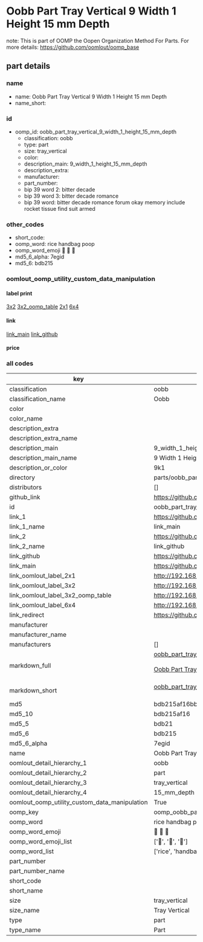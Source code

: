 # Oobb Part Tray Vertical 9 Width 1 Height 15 mm Depth  

note: This is part of OOMP the Oopen Organization Method For Parts. For more details: https://github.com/oomlout/oomp_base

##  part details
  







### name
* name: Oobb Part Tray Vertical 9 Width 1 Height 15 mm Depth
* name_short: 
### id
* oomp_id: oobb_part_tray_vertical_9_width_1_height_15_mm_depth
  * classification: oobb
  * type: part
  * size: tray_vertical
  * color: 
  * description_main: 9_width_1_height_15_mm_depth
  * description_extra: 
  * manufacturer: 
  * part_number: 
  * bip 39 word 2: bitter decade
  * bip 39 word 3: bitter decade romance
  * bip 39 word: bitter decade romance forum okay memory include rocket tissue find suit armed

### other_codes
* short_code: 
* oomp_word: rice handbag poop
* oomp_word_emoji :rice: :handbag: :poop:
* md5_6_alpha: 7egid
* md5_6: bdb215






### oomlout_oomp_utility_custom_data_manipulation
#### label print
[3x2](http://192.168.1.245:1112/?label=oomp%207egid)
[3x2_oomp_table](http://192.168.1.108:1112/?label=oomp%207egid)
[2x1](http://192.168.1.242:1112/?label=oomp%207egid)
[6x4](http://192.168.1.55:1112/?label=oomp%207egid)    

#### link

[link_main](https://github.com/oomlout/oomlout_oomp_version_1_messy/tree/main/parts/oobb_part_tray_vertical_9_width_1_height_15_mm_depth) [link_github](https://github.com/oomlout/oomlout_oomp_version_1_messy/tree/main/parts/oobb_part_tray_vertical_9_width_1_height_15_mm_depth)                             

#### price







### all codes 
| key | value |  
| --- | --- |  
| classification | oobb |  
| classification_name | Oobb |  
| color |  |  
| color_name |  |  
| description_extra |  |  
| description_extra_name |  |  
| description_main | 9_width_1_height_15_mm_depth |  
| description_main_name | 9 Width 1 Height 15 mm Depth |  
| description_or_color | 9k1 |  
| directory | parts/oobb_part_tray_vertical_9_width_1_height_15_mm_depth |  
| distributors | [] |  
| github_link | https://github.com/oomlout/oomlout_oomp_part_src/tree/main/parts/oobb_part_tray_vertical_9_width_1_height_15_mm_depth |  
| id | oobb_part_tray_vertical_9_width_1_height_15_mm_depth |  
| link_1 | https://github.com/oomlout/oomlout_oomp_version_1_messy/tree/main/parts/oobb_part_tray_vertical_9_width_1_height_15_mm_depth |  
| link_1_name | link_main |  
| link_2 | https://github.com/oomlout/oomlout_oomp_version_1_messy/tree/main/parts/oobb_part_tray_vertical_9_width_1_height_15_mm_depth |  
| link_2_name | link_github |  
| link_github | https://github.com/oomlout/oomlout_oomp_version_1_messy/tree/main/parts/oobb_part_tray_vertical_9_width_1_height_15_mm_depth |  
| link_main | https://github.com/oomlout/oomlout_oomp_version_1_messy/tree/main/parts/oobb_part_tray_vertical_9_width_1_height_15_mm_depth |  
| link_oomlout_label_2x1 | http://192.168.1.242:1112/?label=oomp%207egid |  
| link_oomlout_label_3x2 | http://192.168.1.245:1112/?label=oomp%207egid |  
| link_oomlout_label_3x2_oomp_table | http://192.168.1.108:1112/?label=oomp%207egid |  
| link_oomlout_label_6x4 | http://192.168.1.55:1112/?label=oomp%207egid |  
| link_redirect | https://github.com/oomlout/oomlout_oomp_version_1_messy/tree/main/parts/oobb_part_tray_vertical_9_width_1_height_15_mm_depth |  
| manufacturer |  |  
| manufacturer_name |  |  
| manufacturers | [] |  
| markdown_full | [oobb_part_tray_vertical_9_width_1_height_15_mm_depth](none)<br>[](none)<br>[Oobb Part Tray Vertical 9 Width 1 Height 15 Mm Depth](none)<br><br> |  
| markdown_short | [oobb_part_tray_vertical_9_width_1_height_15_mm_depth](none)<br><br> |  
| md5 | bdb215af16bb6e4e2bccf5bb770e20b6 |  
| md5_10 | bdb215af16 |  
| md5_5 | bdb21 |  
| md5_6 | bdb215 |  
| md5_6_alpha | 7egid |  
| name | Oobb Part Tray Vertical 9 Width 1 Height 15 mm Depth |  
| oomlout_detail_hierarchy_1 | oobb |  
| oomlout_detail_hierarchy_2 | part |  
| oomlout_detail_hierarchy_3 | tray_vertical |  
| oomlout_detail_hierarchy_4 | 15_mm_depth |  
| oomlout_oomp_utility_custom_data_manipulation | True |  
| oomp_key | oomp_oobb_part_tray_vertical_9_width_1_height_15_mm_depth |  
| oomp_word | rice handbag poop |  
| oomp_word_emoji | :rice: :handbag: :poop: |  
| oomp_word_emoji_list | [':rice:', ':handbag:', ':poop:'] |  
| oomp_word_list | ['rice', 'handbag', 'poop'] |  
| part_number |  |  
| part_number_name |  |  
| short_code |  |  
| short_name |  |  
| size | tray_vertical |  
| size_name | Tray Vertical |  
| type | part |  
| type_name | Part |  
